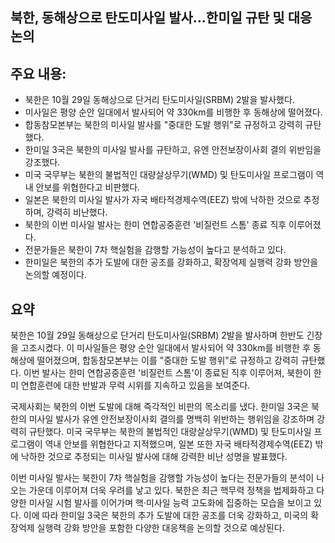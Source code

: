 ## 북한, 동해상으로 탄도미사일 발사…한미일 규탄 및 대응 논의

## 주요 내용:
*   북한은 10월 29일 동해상으로 단거리 탄도미사일(SRBM) 2발을 발사했다.
*   미사일은 평양 순안 일대에서 발사되어 약 330km를 비행한 후 동해상에 떨어졌다.
*   합동참모본부는 북한의 미사일 발사를 "중대한 도발 행위"로 규정하고 강력히 규탄했다.
*   한미일 3국은 북한의 미사일 발사를 규탄하고, 유엔 안전보장이사회 결의 위반임을 강조했다.
*   미국 국무부는 북한의 불법적인 대량살상무기(WMD) 및 탄도미사일 프로그램이 역내 안보를 위협한다고 비판했다.
*   일본은 북한의 미사일 발사가 자국 배타적경제수역(EEZ) 밖에 낙하한 것으로 추정하며, 강력히 비난했다.
*   북한의 이번 미사일 발사는 한미 연합공중훈련 '비질런트 스톰' 종료 직후 이루어졌다.
*   전문가들은 북한이 7차 핵실험을 감행할 가능성이 높다고 분석하고 있다.
*   한미일은 북한의 추가 도발에 대한 공조를 강화하고, 확장억제 실행력 강화 방안을 논의할 예정이다.

## 요약

북한은 10월 29일 동해상으로 단거리 탄도미사일(SRBM) 2발을 발사하며 한반도 긴장을 고조시켰다. 이 미사일들은 평양 순안 일대에서 발사되어 약 330km를 비행한 후 동해상에 떨어졌으며, 합동참모본부는 이를 "중대한 도발 행위"로 규정하고 강력히 규탄했다. 이번 발사는 한미 연합공중훈련 '비질런트 스톰'이 종료된 직후 이루어져, 북한이 한미 연합훈련에 대한 반발과 무력 시위를 지속하고 있음을 보여준다.

국제사회는 북한의 이번 도발에 대해 즉각적인 비판의 목소리를 냈다. 한미일 3국은 북한의 미사일 발사가 유엔 안전보장이사회 결의를 명백히 위반하는 행위임을 강조하며 강력히 규탄했다. 미국 국무부는 북한의 불법적인 대량살상무기(WMD) 및 탄도미사일 프로그램이 역내 안보를 위협한다고 지적했으며, 일본 또한 자국 배타적경제수역(EEZ) 밖에 낙하한 것으로 추정되는 미사일 발사에 대해 강력한 비난 성명을 발표했다.

이번 미사일 발사는 북한이 7차 핵실험을 감행할 가능성이 높다는 전문가들의 분석이 나오는 가운데 이루어져 더욱 우려를 낳고 있다. 북한은 최근 핵무력 정책을 법제화하고 다양한 미사일 시험 발사를 이어가며 핵·미사일 능력 고도화에 집중하는 모습을 보이고 있다. 이에 따라 한미일 3국은 북한의 추가 도발에 대한 공조를 더욱 강화하고, 미국의 확장억제 실행력 강화 방안을 포함한 다양한 대응책을 논의할 것으로 예상된다.